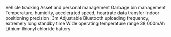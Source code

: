 Vehicle tracking
Asset and personal management
Garbage bin management
Temperature, humidity, accelerated speed, heartrate data transfer
Indoor positioning precision: 3m
Adjustable Bluetooth uploading frequency, extremely long standby time
Wide operating temperature range 38,000mAh Lithium thionyl chloride battery
